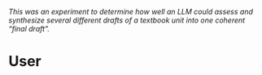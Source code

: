 *This was an experiment to determine how well an LLM could assess and synthesize several different drafts of a textbook unit into one coherent “final draft”.*

# User